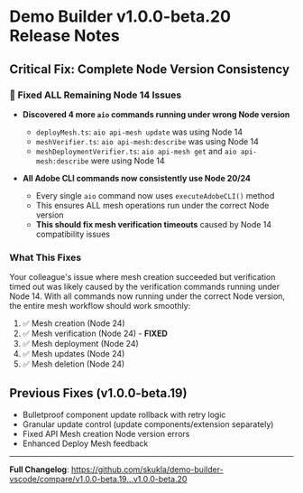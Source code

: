 # Demo Builder v1.0.0-beta.20 Release Notes

## Critical Fix: Complete Node Version Consistency

### 🐛 Fixed ALL Remaining Node 14 Issues
- **Discovered 4 more `aio` commands running under wrong Node version**
  - `deployMesh.ts`: `aio api-mesh update` was using Node 14
  - `meshVerifier.ts`: `aio api-mesh:describe` was using Node 14
  - `meshDeploymentVerifier.ts`: `aio api-mesh get` and `aio api-mesh:describe` were using Node 14
  
- **All Adobe CLI commands now consistently use Node 20/24**
  - Every single `aio` command now uses `executeAdobeCLI()` method
  - This ensures ALL mesh operations run under the correct Node version
  - **This should fix mesh verification timeouts** caused by Node 14 compatibility issues

### What This Fixes

Your colleague's issue where mesh creation succeeded but verification timed out was likely caused by the verification commands running under Node 14. With all commands now running under the correct Node version, the entire mesh workflow should work smoothly:

1. ✅ Mesh creation (Node 24)
2. ✅ Mesh verification (Node 24) - **FIXED**
3. ✅ Mesh deployment (Node 24)
4. ✅ Mesh updates (Node 24)
5. ✅ Mesh deletion (Node 24)

## Previous Fixes (v1.0.0-beta.19)
- Bulletproof component update rollback with retry logic
- Granular update control (update components/extension separately)
- Fixed API Mesh creation Node version errors
- Enhanced Deploy Mesh feedback

---

**Full Changelog**: https://github.com/skukla/demo-builder-vscode/compare/v1.0.0-beta.19...v1.0.0-beta.20


